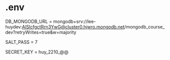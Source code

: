 # .env


DB_MONGODB_URL = mongodb+srv://lee-huydev:AlSlcfgctRrn3YwG@cluster0.hjwro.mongodb.net/mongodb_course_dev?retryWrites=true&w=majority

SALT_PASS = 7

SECRET_KEY = huy_2210_@@
